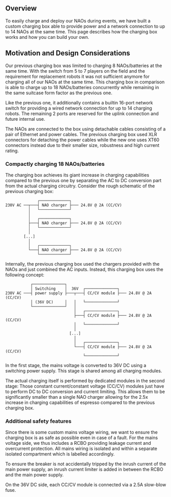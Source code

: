 ## Overview

To easily charge and deploy our NAOs during events, we have built a custom charging box able to provide power and a network connection to up to 14 NAOs at the same time.
This page describes how the charging box works and how you can build your own.

## Motivation and Design Considerations

Our previous charging box was limited to charging 8 NAOs/batteries at the same time. With the switch from 5 to 7 players on the field and the requirement for replacement robots it was not sufficient anymore for charging all of our NAOs at the same time.
This charging box in comparison is able to charge up to 18 NAOs/batteries concurrently while remaining in the same suitcase form factor as the previous one.

Like the previous one, it additionally contains a builtin 16-port network switch for providing a wired network connection for up to 14 charging robots. The remaining 2 ports are reserved for the uplink connection and future internal use.

The NAOs are connected to the box using detachable cables consisting of a pair of Ethernet and power cables. The previous charging box used XLR connectors for detaching the power cables while the new one uses XT60 connectors instead due to their smaller size, robustness and high current rating.

### Compactly charging 18 NAOs/batteries

The charging box achieves its giant increase in charging capabilities compared to the previous one by separating the AC to DC conversion part from the actual charging circuitry. Consider the rough schematic of the previous charging box:

```
              ┌─────────────┐
230V AC ──┬───┤ NAO charger ├─── 24.8V @ 2A (CC/CV)
          │   └─────────────┘
          │
          │   ┌─────────────┐
          ├───┤ NAO charger ├─── 24.8V @ 2A (CC/CV)
          │   └─────────────┘
          │
        [...]
          │
          │   ┌─────────────┐
          └───┤ NAO charger ├─── 24.8V @ 2A (CC/CV)
              └─────────────┘
```

Internally, the previous charging box used the chargers provided with the NAOs and just combined the AC inputs. Instead, this charging box uses the following concept:

```
           ┌──────────────┐
           │ Switching    │  36V  ┌──────────────┐
230V AC ───┤ power supply ├───┬───┤ CC/CV module ├─── 24.8V @ 2A (CC/CV)
           │ (36V DC)     │   │   └──────────────┘
           └──────────────┘   │
                              │   ┌──────────────┐
                              ├───┤ CC/CV module ├─── 24.8V @ 2A (CC/CV)
                              │   └──────────────┘
                              │
                            [...]
                              │
                              │   ┌──────────────┐
                              └───┤ CC/CV module ├─── 24.8V @ 2A (CC/CV)
                                  └──────────────┘
```

In the first stage, the mains voltage is converted to 36V DC using a switching power supply. This stage is shared among all charging modules.

The actual charging itself is performed by dedicated modules in the second stage: Those constant current/constant voltage (CC/CV) modules just have to perform DC to DC conversion and current limiting. This allows them to be significantly smaller than a single NAO charger allowing for the 2.5x increase in charging capabilities of espresso compared to the previous charging box.

### Additional safety features

Since there is some custom mains voltage wiring, we want to ensure the charging box is as safe as possible even in case of a fault. For the mains voltage side, we thus includes a RCBO providing leakage current and overcurrent protection. All mains wiring is isolated and within a separate isolated compartment which is labelled accordingly.

To ensure the breaker is not accidentally tripped by the inrush current of the main power supply, an inrush current limiter is added in between the RCBO and the main power supply.

On the 36V DC side, each CC/CV module is connected via a 2.5A slow-blow fuse.
